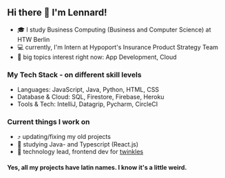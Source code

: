 ## Hi there 👋 I'm Lennard!

- 🎓 I study Business Computing (Business and Computer Science) at HTW Berlin
- 💻 currently, I'm Intern at Hypoport's Insurance Product Strategy Team
- :brain: big topics interest right now: App Development, Cloud

### My Tech Stack - on different skill levels
- Languages: JavaScript, Java, Python, HTML, CSS
- Database & Cloud: SQL, Firestore, Firebase, Heroku
- Tools & Tech: IntelliJ, Datagrip, Pycharm, CircleCI

### Current things I work on
- ⤴️ updating/fixing my old projects
- 📖 studying Java- and Typescript (React.js)
- :iphone: technology lead, frontend dev for [twinkles](https://twinkles.rocks/)

#### Yes, all my projects have latin names. I know it's a little weird.

